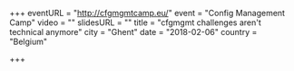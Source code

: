 +++
eventURL = "http://cfgmgmtcamp.eu/"
event = "Config Management Camp"
video = ""
slidesURL = ""
title = "cfgmgmt challenges aren't technical anymore"
city = "Ghent"
date = "2018-02-06"
country = "Belgium"

+++

